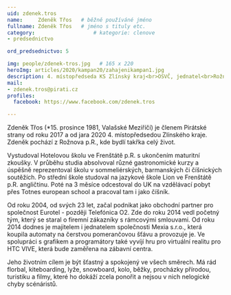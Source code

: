 ```yaml
---
uid: zdenek.tros
name:     Zdeněk Třos  	# běžně používáné jméno
fullname: Zdeněk Třos  	# jméno s tituly etc.
category:                   # kategorie: clenove
- predsednictvo

ord_predsednictvo: 5

img: people/zdenek-tros.jpg   # 165 x 220
heroImg: articles/2020/kampan20/zahajenikampan1.jpg
description: 4. místopředseda KS Zlínský kraj<br>OSVČ, jednatel<br>Rožnov p.R. # kratký popis, max 160 znaků
mail:
- zdenek.tros@pirati.cz
profiles:
  facebook: https://www.facebook.com/zdenek.tros

---
```


Zdeněk Třos (*15. prosince 1981, Valašské Meziříčí) je členem Pirátské strany od roku 2017 a od jara 2020 4. místopředsedou Zlínského kraje. Zdeněk pochází z Rožnova p.R., kde bydlí takřka celý život.

Vystudoval Hotelovou školu ve Frenštátě p.R. s ukončením maturitní zkoušky. V průběhu studia absolvoval různé gastronomické kurzy a úspěšně reprezentoval školu v sommeliérských, barmanských či číšnických soutěžích. Po střední škole studoval na jazykové škole Lion ve Frenštátě p.R. angličtinu. Poté na 3 měsíce odcestoval do UK na vzdělávací pobyt přes Totnes european school a pracoval tam i jako číšník.

Od roku 2004, od svých 23 let, začal podnikat jako obchodní partner pro společnost Eurotel - později Telefónica O2. Zde do roku 2014 vedl početný tým, který se staral o firemní zákazníky s rámcovými smlouvami. Od roku 2014 dodnes je majitelem i jednatelem společnosti Mexia s.r.o., která koupila automaty na čerstvou pomerančovou šťávu a provozuje je. Ve spolupráci s grafikem a programátory také vyvíjí hru pro virtuální realitu pro HTC VIVE, která bude zaměřena na zábavní centra.

Jeho životním cílem je být šťastný a spokojený ve všech směrech. Má rád florbal, kiteboarding, lyže, snowboard, kolo, běžky, procházky přírodou, turistiku a filmy, které ho dokáží zcela ponořit a nejsou v nich nelogické chyby scénáristů.
